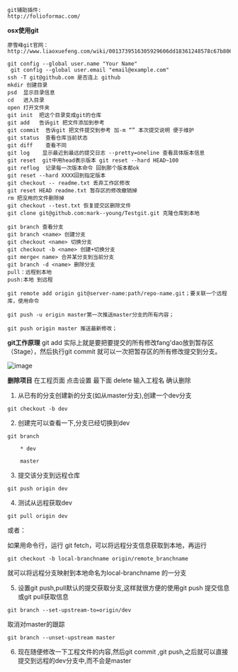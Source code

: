  
```
git辅助插件:
http://folioformac.com/
```
**osx使用git**

```
廖雪峰git官网：
http://www.liaoxuefeng.com/wiki/0013739516305929606dd18361248578c67b8067c8c017b000/0013744142037508cf42e51debf49668810645e02887691000

git config --global user.name "Your Name"
 git config --global user.email "email@example.com"
ssh -T git@github.com 是否连上 github
mkdir 创建目录
psd  显示目录信息
cd   进入目录
open 打开文件夹
git init  把这个目录变成git的仓库
git add   告诉git 把文件添加到参考
git commit  告诉git 把文件提交到参考 加-m “” 本次提交说明 便于维护
git status  查看仓库当前状态
git diff    查看不同 
git log    显示最近到最远的提交日志 --pretty=oneline 查看具体版本信息
git reset  git中用head表示版本 git reset --hard HEAD~100 
git reflog  记录每一次版本命令 回到那个版本都ok
git reset --hard XXXX回到指定版本
git checkout -- readme.txt 丢弃工作区修改
git reset HEAD readme.txt 暂存区的修改撤销掉
rm 把没用的文件删除掉
git checkout --test.txt 恢复提交区删除文件
git clone git@github.com:mark--young/Testgit.git 克隆仓库到本地

git branch 查看分支
git branch <name> 创建分支
git checkout <name> 切换分支
git checkout -b <name> 创建+切换分支
git merge< name> 合并某分支到当前分支
git branch -d <name> 删除分支
pull：远程到本地
push:本地 到远程

git remote add origin git@server-name:path/repo-name.git；要关联一个远程库，使用命令

git push -u origin master第一次推送master分支的所有内容；

git push origin master 推送最新修改；

```
**git工作原理**
git add 实际上就是要把要提交的所有修改fang'dao放到暂存区（Stage），然后执行git commit 就可以一次把暂存区的所有修改提交到分支。


![image](http://note.youdao.com/yws/public/resource/f2b6bcbdc61af782b9239e4a1f8f902e/10CF5ACAD182461AA31D0FE0C90A1BFE)



**删除项目**
在工程页面 点击设置  最下面 delete  输入工程名 确认删除

1. 从已有的分支创建新的分支(如从master分支),创建一个dev分支


```
git checkout -b dev
```


2. 创建完可以查看一下,分支已经切换到dev


```
git branch

    * dev

    master
```


3. 提交该分支到远程仓库


```
git push origin dev
```


4. 测试从远程获取dev


```
git pull origin dev
```


或者：

如果用命令行，运行 git fetch，可以将远程分支信息获取到本地，再运行 

```
git checkout -b local-branchname origin/remote_branchname
```
就可以将远程分支映射到本地命名为local-branchname  的一分支

5. 设置git push,pull默认的提交获取分支,这样就很方便的使用git push 提交信息或git pull获取信息


```
git branch --set-upstream-to=origin/dev
```


取消对master的跟踪


```
git branch --unset-upstream master
```


6. 现在随便修改一下工程文件的内容,然后git commit ,git push,之后就可以直接提交到远程的dev分支中,而不会是master